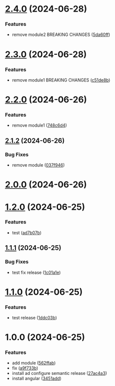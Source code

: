 # [2.4.0](https://github.com/BessemFer/angular-semantic-release/compare/v2.3.0...v2.4.0) (2024-06-28)


### Features

* remove module2 BREAKING CHANGES ([5da60ff](https://github.com/BessemFer/angular-semantic-release/commit/5da60ffe8e10bbc68c113a5f9f814ba2de0e569e))

# [2.3.0](https://github.com/BessemFer/angular-semantic-release/compare/v2.2.0...v2.3.0) (2024-06-28)


### Features

* remove module1 BREAKING CHANGES ([c51de8b](https://github.com/BessemFer/angular-semantic-release/commit/c51de8b21cdcfc2c6899d9995ab867ff2cb7d80f))

# [2.2.0](https://github.com/BessemFer/angular-semantic-release/compare/v2.1.2...v2.2.0) (2024-06-26)


### Features

* remove module1 ([748c6d4](https://github.com/BessemFer/angular-semantic-release/commit/748c6d4197e08d92394895236c5f1bdce6ae558d))

## [2.1.2](https://github.com/BessemFer/angular-semantic-release/compare/v2.1.1...v2.1.2) (2024-06-26)


### Bug Fixes

* remove module ([037f946](https://github.com/BessemFer/angular-semantic-release/commit/037f9468ba69a63c990b374a87e867526bf700be))

# [2.0.0](https://github.com/BessemFer/angular-semantic-release/compare/v1.2.0...v2.0.0) (2024-06-26)

# [1.2.0](https://github.com/BessemFer/angular-semantic-release/compare/v1.1.1...v1.2.0) (2024-06-25)


### Features

* test ([ad7b07b](https://github.com/BessemFer/angular-semantic-release/commit/ad7b07b7e0922f8b10b1f0c996372c562ed1e689))

## [1.1.1](https://github.com/BessemFer/angular-semantic-release/compare/v1.1.0...v1.1.1) (2024-06-25)


### Bug Fixes

* test fix release ([1c01a1e](https://github.com/BessemFer/angular-semantic-release/commit/1c01a1ec759dab48648f8e07f4f9aaa772b9d5f1))

# [1.1.0](https://github.com/BessemFer/angular-semantic-release/compare/v1.0.0...v1.1.0) (2024-06-25)


### Features

* test release ([1ddc03b](https://github.com/BessemFer/angular-semantic-release/commit/1ddc03b342bf592fcc4c97b2a2096b2e80f25fca))

# 1.0.0 (2024-06-25)


### Features

* add module ([562ffab](https://github.com/BessemFer/angular-semantic-release/commit/562ffab89c9b0824a9ad8ddce44e3c40abde8f2c))
* fix ([a9f733b](https://github.com/BessemFer/angular-semantic-release/commit/a9f733b300d533e8ed99f7a51451b478e316ae29))
* install ad configure semantic release ([27ac4a3](https://github.com/BessemFer/angular-semantic-release/commit/27ac4a347b48f51581098e477e6bc24d5f0039fe))
* install angular ([3451add](https://github.com/BessemFer/angular-semantic-release/commit/3451add2effbd7fe2458940b199e1b8882c621f5))
